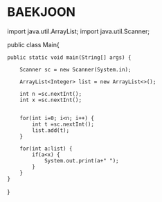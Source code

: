 # BAEKJOON

import java.util.ArrayList;
import java.util.Scanner;

public class Main{

	public static void main(String[] args) {
		
		Scanner sc = new Scanner(System.in);
		
		ArrayList<Integer> list = new ArrayList<>();
		
		int n =sc.nextInt();
		int x =sc.nextInt();
		
		
		for(int i=0; i<n; i++) {
			int t =sc.nextInt();
			list.add(t);
		}
		
		for(int a:list) {
			if(a<x) { 
				System.out.print(a+" ");
			}
		}
	}
}
